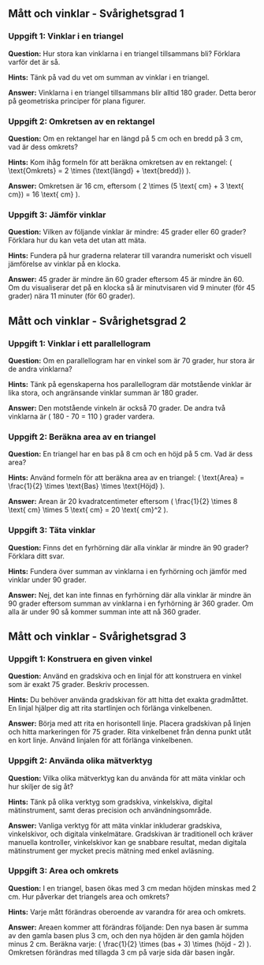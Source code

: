 ## Mått och vinklar - Svårighetsgrad 1

### Uppgift 1: Vinklar i en triangel

**Question:** Hur stora kan vinklarna i en triangel tillsammans bli? Förklara varför det är så.

**Hints:** Tänk på vad du vet om summan av vinklar i en triangel.

**Answer:** Vinklarna i en triangel tillsammans blir alltid 180 grader. Detta beror på geometriska principer för plana figurer. 

### Uppgift 2: Omkretsen av en rektangel

**Question:** Om en rektangel har en längd på 5 cm och en bredd på 3 cm, vad är dess omkrets?

**Hints:** Kom ihåg formeln för att beräkna omkretsen av en rektangel: \( \text{Omkrets} = 2 \times (\text{längd} + \text{bredd}) \).

**Answer:** Omkretsen är 16 cm, eftersom \( 2 \times (5 \text{ cm} + 3 \text{ cm}) = 16 \text{ cm} \).

### Uppgift 3: Jämför vinklar

**Question:** Vilken av följande vinklar är mindre: 45 grader eller 60 grader? Förklara hur du kan veta det utan att mäta.

**Hints:** Fundera på hur graderna relaterar till varandra numeriskt och visuell jämförelse av vinklar på en klocka.

**Answer:** 45 grader är mindre än 60 grader eftersom 45 är mindre än 60. Om du visualiserar det på en klocka så är minutvisaren vid 9 minuter (för 45 grader) nära 11 minuter (för 60 grader).

## Mått och vinklar - Svårighetsgrad 2

### Uppgift 1: Vinklar i ett parallellogram

**Question:** Om en parallellogram har en vinkel som är 70 grader, hur stora är de andra vinklarna?

**Hints:** Tänk på egenskaperna hos parallellogram där motstående vinklar är lika stora, och angränsande vinklar summan är 180 grader.

**Answer:** Den motstående vinkeln är också 70 grader. De andra två vinklarna är \( 180 - 70 = 110 \) grader vardera.

### Uppgift 2: Beräkna area av en triangel

**Question:** En triangel har en bas på 8 cm och en höjd på 5 cm. Vad är dess area?

**Hints:** Använd formeln för att beräkna area av en triangel: \( \text{Area} = \frac{1}{2} \times \text{Bas} \times \text{Höjd} \).

**Answer:** Arean är 20 kvadratcentimeter eftersom \( \frac{1}{2} \times 8 \text{ cm} \times 5 \text{ cm} = 20 \text{ cm}^2 \).

### Uppgift 3: Täta vinklar

**Question:** Finns det en fyrhörning där alla vinklar är mindre än 90 grader? Förklara ditt svar.

**Hints:** Fundera över summan av vinklarna i en fyrhörning och jämför med vinklar under 90 grader.

**Answer:** Nej, det kan inte finnas en fyrhörning där alla vinklar är mindre än 90 grader eftersom summan av vinklarna i en fyrhörning är 360 grader. Om alla är under 90 så kommer summan inte att nå 360 grader.

## Mått och vinklar - Svårighetsgrad 3

### Uppgift 1: Konstruera en given vinkel

**Question:** Använd en gradskiva och en linjal för att konstruera en vinkel som är exakt 75 grader. Beskriv processen.

**Hints:** Du behöver använda gradskivan för att hitta det exakta gradmåttet. En linjal hjälper dig att rita startlinjen och förlänga vinkelbenen.

**Answer:** Börja med att rita en horisontell linje. Placera gradskivan på linjen och hitta markeringen för 75 grader. Rita vinkelbenet från denna punkt utåt en kort linje. Använd linjalen för att förlänga vinkelbenen.

### Uppgift 2: Använda olika mätverktyg

**Question:** Vilka olika mätverktyg kan du använda för att mäta vinklar och hur skiljer de sig åt?

**Hints:** Tänk på olika verktyg som gradskiva, vinkelskiva, digital mätinstrument, samt deras precision och användningsområde.

**Answer:** Vanliga verktyg för att mäta vinklar inkluderar gradskiva, vinkelskivor, och digitala vinkelmätare. Gradskivan är traditionell och kräver manuella kontroller, vinkelskivor kan ge snabbare resultat, medan digitala mätinstrument ger mycket precis mätning med enkel avläsning.

### Uppgift 3: Area och omkrets

**Question:** I en triangel, basen ökas med 3 cm medan höjden minskas med 2 cm. Hur påverkar det triangels area och omkrets?

**Hints:** Varje mått förändras oberoende av varandra för area och omkrets.

**Answer:** Areaen kommer att förändras följande: Den nya basen är summa av den gamla basen plus 3 cm, och den nya höjden är den gamla höjden minus 2 cm. Beräkna varje: \( \frac{1}{2} \times (bas + 3) \times (höjd - 2) \). Omkretsen förändras med tillagda 3 cm på varje sida där basen ingår.
